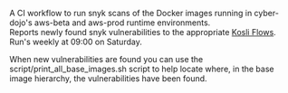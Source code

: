 A CI workflow to run snyk scans of the Docker images running in cyber-dojo's aws-beta and aws-prod 
runtime environments.  
Reports newly found snyk vulnerabilities to the appropriate [Kosli Flows](https://app.kosli.com/cyber-dojo/flows/).  
Run's weekly at 09:00 on Saturday.

When new vulnerabilities are found you can use the script/print_all_base_images.sh
script to help locate where, in the base image hierarchy, the vulnerabilities
have been found.

